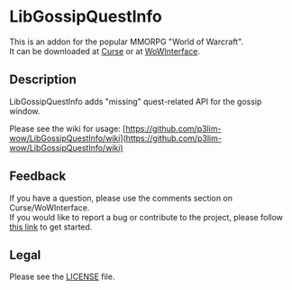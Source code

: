 # LibGossipQuestInfo

This is an addon for the popular MMORPG "World of Warcraft".  
It can be downloaded at [Curse](http://curse.com/addons/wow/libgossipquestinfo) or at [WoWInterface](http://wowinterface.com/downloads/info000000).

## Description

LibGossipQuestInfo adds "missing" quest-related API for the gossip window.

Please see the wiki for usage: 
[https://github.com/p3lim-wow/LibGossipQuestInfo/wiki](https://github.com/p3lim-wow/LibGossipQuestInfo/wiki)

## Feedback

If you have a question, please use the comments section on Curse/WoWInterface.  
If you would like to report a bug or contribute to the project, please follow [this link](https://github.com/p3lim-wow/LibGossipQuestInfo/blob/master/CONTRIBUTING.md) to get started.

## Legal

Please see the [LICENSE](https://github.com/p3lim-wow/LibGossipQuestInfo/blob/master/LICENSE.txt) file.
